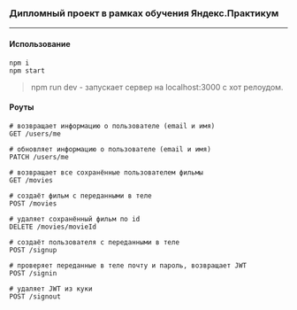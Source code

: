 ### Дипломный проект в рамках обучения Яндекс.Практикум
------------
#### Использование
```
npm i
npm start
```
>npm run dev - запускает сервер на localhost:3000 с хот релоудом.

#### Роуты
```
# возвращает информацию о пользователе (email и имя)
GET /users/me

# обновляет информацию о пользователе (email и имя)
PATCH /users/me

# возвращает все сохранённые пользователем фильмы
GET /movies

# создаёт фильм с переданными в теле
POST /movies

# удаляет сохранённый фильм по id
DELETE /movies/movieId 

# создаёт пользователя с переданными в теле
POST /signup

# проверяет переданные в теле почту и пароль, возвращает JWT
POST /signin

# удаляет JWT из куки
POST /signout
```

